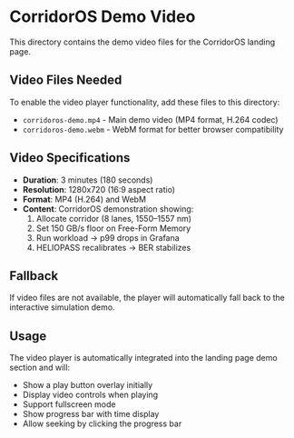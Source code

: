 # CorridorOS Demo Video

This directory contains the demo video files for the CorridorOS landing page.

## Video Files Needed

To enable the video player functionality, add these files to this directory:

- `corridoros-demo.mp4` - Main demo video (MP4 format, H.264 codec)
- `corridoros-demo.webm` - WebM format for better browser compatibility

## Video Specifications

- **Duration**: 3 minutes (180 seconds)
- **Resolution**: 1280x720 (16:9 aspect ratio)
- **Format**: MP4 (H.264) and WebM
- **Content**: CorridorOS demonstration showing:
  1. Allocate corridor (8 lanes, 1550–1557 nm)
  2. Set 150 GB/s floor on Free-Form Memory
  3. Run workload → p99 drops in Grafana
  4. HELIOPASS recalibrates → BER stabilizes

## Fallback

If video files are not available, the player will automatically fall back to the interactive simulation demo.

## Usage

The video player is automatically integrated into the landing page demo section and will:
- Show a play button overlay initially
- Display video controls when playing
- Support fullscreen mode
- Show progress bar with time display
- Allow seeking by clicking the progress bar
